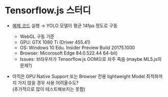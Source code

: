# Tensorflow.js 스터디

- [예제 코드](https://github.com/jungin500/tensorflowjs-study/blob/master/sketch.js) 실행 → YOLO 모델이 평균 14fps 정도로 구동
  - WebGL 구동 기준
  - GPU: GTX 1080 Ti (Driver 455.41)
  - OS: Windows 10 Edu. Insider Preview Build 20175.1000
  - Browser: Micorosoft Edge 84.0.522.44 64-bit)
  - Issues: 브라우저가 Tensorflow.js OOM으로 자주 죽음 (maybe ML5.js의 문제?)
  
- 아직은 GPU Native Support 또는 Browser 전용 lightweight Model 최적화까지 가지 않을 경우 사용 어려울수도?  
  (추가적으로 많이 테스트해보지는 못함)
